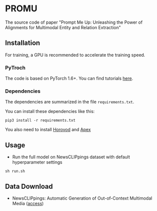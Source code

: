 # PROMU

The source code of paper "Prompt Me Up: Unleashing the Power of Alignments for Multimodal Entity and Relation Extraction"

## Installation

For training, a GPU is recommended to accelerate the training speed.

### PyTroch

The code is based on PyTorch 1.6+. You can find tutorials [here](https://pytorch.org/tutorials/).

### Dependencies

The dependencies are summarized in the file ```requirements.txt```. 

You can install these dependencies like this:

```
pip3 install -r requirements.txt
```

You also need to install [Horovod](https://github.com/horovod/horovod) and [Apex](https://github.com/NVIDIA/apex.git)
## Usage
* Run the full model on NewsCLIPpings dataset with default hyperparameter settings<br>

```sh run.sh```<br>

## Data Download

* NewsCLIPpings: Automatic Generation of Out-of-Context Multimodal Media ([access](https://github.com/g-luo/news_clippings))<br>

